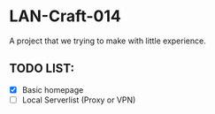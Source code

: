 # LAN-Craft-014
A project that we trying to make with little experience.

## TODO LIST:
- [x] Basic homepage
- [ ] Local Serverlist (Proxy or VPN)
